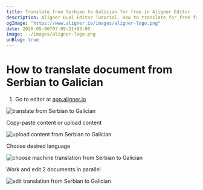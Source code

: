 ```yaml
---
title: Translate from Serbian to Galician for free in Aligner Editor
description: Aligner Dual Editor Tutorial. How to translate for free from Serbian to Galician. Aligner is multilingual document management platform. 
ogImage: "https://www.aligner.io/images/aligner-logo.png"
date: 2020-05-06T07:09:21+03:00
image: ../images/aligner-logo.png
onBlog: true
---
```


# How to translate document from Serbian to Galician

1. Go to editor at [app.aligner.io](https://app.aligner.io "Aligner App web page")

![translate from Serbian to Galician](../aligner-blank-editor.png "translate from Serbian to Galician")

Copy-paste content or upload content

![upload content from Serbian to Galician](../aligner-uploaded-document.png "upload content from Serbian to Galician")

Choose desired language

![choose machine translation from Serbian to Galician](../aligner-language-dropdown.png "choose machine translation from Serbian to Galician")

Work and edit 2 documents in parallel

![edit translation from Serbian to Galician](../aligner-double-sitded-editor.png "edit translation from Serbian to Galician")

